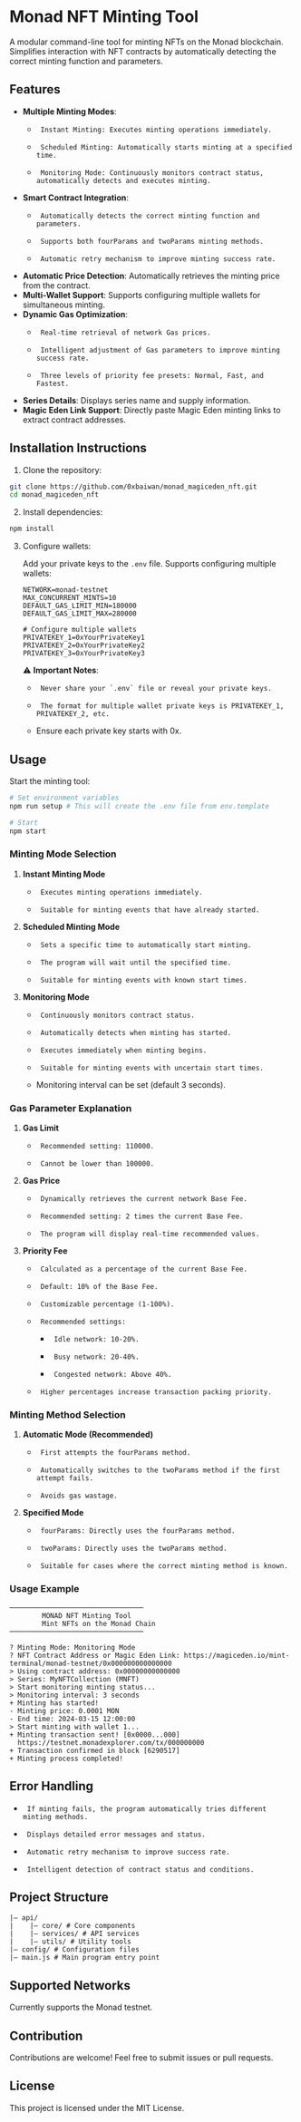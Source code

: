 # Monad NFT Minting Tool

A modular command-line tool for minting NFTs on the Monad blockchain. Simplifies interaction with NFT contracts by automatically detecting the correct minting function and parameters.

## Features

-   **Multiple Minting Modes**:
    -      Instant Minting: Executes minting operations immediately.
    -      Scheduled Minting: Automatically starts minting at a specified time.
    -      Monitoring Mode: Continuously monitors contract status, automatically detects and executes minting.
-   **Smart Contract Integration**:
    -      Automatically detects the correct minting function and parameters.
    -      Supports both fourParams and twoParams minting methods.
    -      Automatic retry mechanism to improve minting success rate.
-   **Automatic Price Detection**: Automatically retrieves the minting price from the contract.
-   **Multi-Wallet Support**: Supports configuring multiple wallets for simultaneous minting.
-   **Dynamic Gas Optimization**:
    -      Real-time retrieval of network Gas prices.
    -      Intelligent adjustment of Gas parameters to improve minting success rate.
    -      Three levels of priority fee presets: Normal, Fast, and Fastest.
-   **Series Details**: Displays series name and supply information.
-   **Magic Eden Link Support**: Directly paste Magic Eden minting links to extract contract addresses.

## Installation Instructions

1.  Clone the repository:

```bash
git clone https://github.com/0xbaiwan/monad_magiceden_nft.git
cd monad_magiceden_nft
```

2.  Install dependencies:

```bash
npm install
```

3.  Configure wallets:

    Add your private keys to the `.env` file. Supports configuring multiple wallets:

    ```
    NETWORK=monad-testnet
    MAX_CONCURRENT_MINTS=10
    DEFAULT_GAS_LIMIT_MIN=180000
    DEFAULT_GAS_LIMIT_MAX=280000

    # Configure multiple wallets
    PRIVATEKEY_1=0xYourPrivateKey1
    PRIVATEKEY_2=0xYourPrivateKey2
    PRIVATEKEY_3=0xYourPrivateKey3
    ```

    ⚠️ **Important Notes**:

    -      Never share your `.env` file or reveal your private keys.
    -      The format for multiple wallet private keys is PRIVATEKEY_1, PRIVATEKEY_2, etc.
    -   Ensure each private key starts with 0x.

## Usage

Start the minting tool:

```bash
# Set environment variables
npm run setup # This will create the .env file from env.template

# Start
npm start
```

### Minting Mode Selection

1.  **Instant Minting Mode**
    -      Executes minting operations immediately.
    -      Suitable for minting events that have already started.

2.  **Scheduled Minting Mode**
    -      Sets a specific time to automatically start minting.
    -      The program will wait until the specified time.
    -      Suitable for minting events with known start times.

3.  **Monitoring Mode**
    -      Continuously monitors contract status.
    -      Automatically detects when minting has started.
    -      Executes immediately when minting begins.
    -      Suitable for minting events with uncertain start times.
    -   Monitoring interval can be set (default 3 seconds).

### Gas Parameter Explanation

1.  **Gas Limit**
    -      Recommended setting: 110000.
    -      Cannot be lower than 100000.

2.  **Gas Price**
    -      Dynamically retrieves the current network Base Fee.
    -      Recommended setting: 2 times the current Base Fee.
    -      The program will display real-time recommended values.

3.  **Priority Fee**
    -      Calculated as a percentage of the current Base Fee.
    -      Default: 10% of the Base Fee.
    -      Customizable percentage (1-100%).
    -      Recommended settings:
        -      Idle network: 10-20%.
        -      Busy network: 20-40%.
        -      Congested network: Above 40%.
    -      Higher percentages increase transaction packing priority.

### Minting Method Selection

1.  **Automatic Mode (Recommended)**
    -      First attempts the fourParams method.
    -      Automatically switches to the twoParams method if the first attempt fails.
    -      Avoids gas wastage.

2.  **Specified Mode**
    -      fourParams: Directly uses the fourParams method.
    -      twoParams: Directly uses the twoParams method.
    -      Suitable for cases where the correct minting method is known.

### Usage Example

```
─────────────────────────────────
        MONAD NFT Minting Tool
        Mint NFTs on the Monad Chain
─────────────────────────────────

? Minting Mode: Monitoring Mode
? NFT Contract Address or Magic Eden Link: https://magiceden.io/mint-terminal/monad-testnet/0x000000000000000
> Using contract address: 0x00000000000000
> Series: MyNFTCollection (MNFT)
> Start monitoring minting status...
> Monitoring interval: 3 seconds
+ Minting has started!
- Minting price: 0.0001 MON
- End time: 2024-03-15 12:00:00
> Start minting with wallet 1...
+ Minting transaction sent! [0x0000...000]
  https://testnet.monadexplorer.com/tx/000000000
+ Transaction confirmed in block [6290517]
+ Minting process completed!
```

## Error Handling

-      If minting fails, the program automatically tries different minting methods.
-      Displays detailed error messages and status.
-      Automatic retry mechanism to improve success rate.
-      Intelligent detection of contract status and conditions.

## Project Structure

```
|— api/
|    |— core/ # Core components
|    |— services/ # API services
|    |— utils/ # Utility tools
|— config/ # Configuration files
|— main.js # Main program entry point
```

## Supported Networks

Currently supports the Monad testnet.

## Contribution

Contributions are welcome! Feel free to submit issues or pull requests.

## License

This project is licensed under the MIT License.
